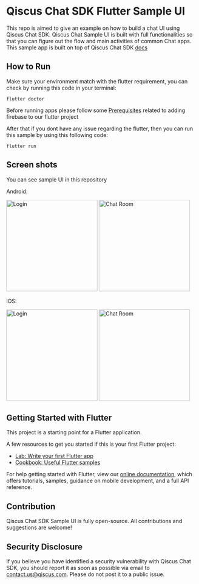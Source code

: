 # Qiscus Chat SDK Flutter Sample UI

This repo is aimed to give an example on how to build a chat UI using Qiscus Chat SDK. Qiscus Chat Sample UI is built with full functionalities so that you can figure out the flow and main activities of common Chat apps. This sample app is built on top of Qiscus Chat SDK [docs](https://documentation.qiscus.com/chat-sdk-flutter/introduction)

## How to Run

Make sure your environment match with the flutter requirement, you can check by running this code in your terminal:

`flutter doctor`

Before running apps please follow some [Prerequisites](https://firebase.google.com/docs/flutter/setup?platform=android) related to adding firebase to our flutter project

After that if you dont have any issue regarding the flutter, then you can run this sample by using this following code:

`flutter run`

## Screen shots

You can see sample UI in this repository

Android:

<img src="https://d1edrlpyc25xu0.cloudfront.net/sdksample/image/upload/IQQGENk7W0/Screen+Shot+2020-04-14+at+18.26.46.png" alt="Login" width="240"/>

<img src="https://d1edrlpyc25xu0.cloudfront.net/sdksample/image/upload/yULkESkVGl/Screen+Shot+2020-04-14+at+16.08.51.png" alt="Chat Room" width="240"/>

iOS:

<img src="https://d1edrlpyc25xu0.cloudfront.net/sdksample/image/upload/E0kPczjE7I/Screen+Shot+2020-04-14+at+21.08.53.png" alt="Login" width="240"/>

<img src="https://d1edrlpyc25xu0.cloudfront.net/sdksample/image/upload/j1YKm13i0_/Screen+Shot+2020-04-14+at+21.04.33.png" alt="Chat Room" width="240"/>

## Getting Started with Flutter

This project is a starting point for a Flutter application.

A few resources to get you started if this is your first Flutter project:

- [Lab: Write your first Flutter app](https://flutter.dev/docs/get-started/codelab)
- [Cookbook: Useful Flutter samples](https://flutter.dev/docs/cookbook)

For help getting started with Flutter, view our
[online documentation](https://flutter.dev/docs), which offers tutorials,
samples, guidance on mobile development, and a full API reference.

## Contribution

Qiscus Chat SDK Sample UI is fully open-source. All contributions and suggestions are welcome!

## Security Disclosure

If you believe you have identified a security vulnerability with Qiscus Chat SDK, you should report it as soon as possible via email to contact.us@qiscus.com. Please do not post it to a public issue.
